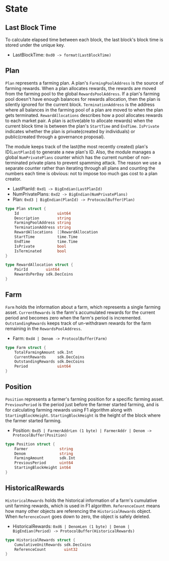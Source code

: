 <!-- order: 2 -->

# State

## Last Block Time

To calculate elapsed time between each block, the last block's block time is
stored under the unique key.

* LastBlockTime: `0xd0 -> format(LastBlockTime)`

## Plan

`Plan` represents a farming plan.
A plan's `FarmingPoolAddress` is the source of farming rewards.
When a plan allocates rewards, the rewards are moved from the farming pool to
the global `RewardsPoolAddress`.
If a plan's farming pool doesn't have enough balances for rewards allocation,
then the plan is silently ignored for the current block.
`TerminationAddress` is the address where all balances in the farming pool of
a plan are moved to when the plan gets terminated.
`RewardAllocations` describes how a pool allocates rewards to each market pair.
A plan is active(able to allocate rewards) when the current block time is
between the plan's `StartTime` and `EndTime`.
`IsPrivate` indicates whether the plan is private(created by individuals) or
public(created through a governance proposal).

The module keeps track of the last(the most recently created) plan's
ID(`LastPlanId`) to generate a new plan's ID.
Also, the module manages a global `NumPrivatePlans` counter which has the
current number of non-terminated private plans to prevent spamming attack.
The reason we use a separate counter rather than iterating through all plans
and counting the numbers each time is obvious: not to impose too much gas cost
to a plan creator.

* LastPlanId: `0xd1 -> BigEndian(LastPlanId)`
* NumPrivatePlans: `0xd2 -> BigEndian(NumPrivatePlans)`
* Plan: `0xd3 | BigEndian(PlanId) -> ProtocoulBuffer(Plan)`

```go
type Plan struct {
	Id                 uint64
	Description        string
	FarmingPoolAddress string
	TerminationAddress string
	RewardAllocations  []RewardAllocation
	StartTime          time.Time
	EndTime            time.Time
	IsPrivate          bool
	IsTerminated       bool
}

type RewardAllocation struct {
	PairId        uint64
	RewardsPerDay sdk.DecCoins
}
```

## Farm

`Farm` holds the information about a farm, which represents a single farming
asset.
`CurrentRewards` is the farm's accumulated rewards for the current period and
becomes zero when the farm's period is incremented.
`OutstandingRewards` keeps track of un-withdrawn rewards for the farm remaining
in the `RewardsPoolAddress`.

* Farm: `0xd4 | Denom -> ProtocolBuffer(Farm)`

```go
type Farm struct {
	TotalFarmingAmount sdk.Int
	CurrentRewards     sdk.DecCoins
	OutstandingRewards sdk.DecCoins
	Period             uint64
}
```

## Position

`Position` represents a farmer's farming position for a specific farming asset.
`PreviousPeriod` is the period just before the farmer started farming, and is
for calculating farming rewards using F1 algorithm along with
`StartingBlockHeight`.
`StartingBlockHeight` is the height of the block where the farmer started
farming.

* Position: `0xd5 | FarmerAddrLen (1 byte) | FarmerAddr | Denom -> ProtocolBuffer(Position)`

```go
type Position struct {
	Farmer              string
	Denom               string
	FarmingAmount       sdk.Int
	PreviousPeriod      uint64
	StartingBlockHeight int64
}
```

## HistoricalRewards

`HistoricalRewards` holds the historical information of a farm's cumulative
unit farming rewards, which is used in F1 algorithm.
`ReferenceCount` means how many other objects are referencing the
`HistoricalRewards` object.
When `ReferenceCount` goes down to zero, the object is safely deleted.

* HistoricalRewards: `0xd6 | DenomLen (1 byte) | Denom | BigEndian(Period) -> ProtocolBuffer(HistoricalRewards)`

```go
type HistoricalRewards struct {
	CumulativeUnitRewards sdk.DecCoins
	ReferenceCount        uint32
}
```
